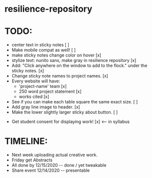 # resilience-repository

TODO:
=====

- center text in sticky notes [ ]
- Make mobile compat as well! [ ]
- make sticky notes change color on hover [x]
- stylize text: nunito sans, make gray in resilience repository [x]
- Add: "Click anywhere on the window to add to the flock." under the sticky notes. [x]
- Change sticky note names to project names. [x]
- Every website will have:
	- 'project-name' team [x]
	- 250 word project statement [x]
	- works cited [x]
- See if you can make each table square the same exact size. [ ]
- Add gray line image to header. [x]
- Make the lower slightly larger sticky about button. [ ]

* Get student consent for displaying work! [x] <-- in syllabus

TIMELINE:
=========

- Next week uploading actual creative work.
- Friday get Abstracts
- All done by 12/15/2020 -- done / yet tweakable
- Share event 12/14/2020 -- presentable 
